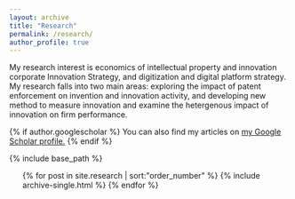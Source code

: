 ```yaml
---
layout: archive
title: "Research"
permalink: /research/
author_profile: true
---
```

My research interest is economics of intellectual property and innovation corporate Innovation Strategy, and digitization and digital platform strategy. My research falls into two main areas: exploring the impact of patent enforcement on invention and innovation activity, and developing new method to measure innovation and examine the hetergenous impact of innovation on firm performance. 

{% if author.googlescholar %}
  You can also find my articles on <u><a href="{{author.googlescholar}}">my Google Scholar profile</a>.</u>
{% endif %}

{% include base_path %}
  <ul>
      {% for post in site.research | sort:"order_number" %}
    {% include archive-single.html %}
  {% endfor %}</ul>